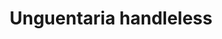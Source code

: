 ---
label: 
title: "Unguentaria handleless"
order: 580
layout: table-of-contents
presentation: grid
outputs: [ html ]
---